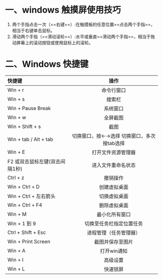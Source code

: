 # 一、windows 触摸屏使用技巧

1. 两个手指点击一次（==右键==）:在触摸板的任意位置==点击两个手指==，相当于右键单击鼠标。
2. 滑动两个手指（==滑动滚轮==）:水平或垂直==滑动两个手指==，相当于拖动屏幕上的滚动按钮或使用鼠标上的滚轮。

# 二、Windows 快捷键

| 快捷键                         |                    操作                     |
| :----------------------------- | :-----------------------------------------: |
| Win + r                        |                 命令行窗口                  |
| Win + s                        |                   搜索栏                    |
| Win + Pause Break              |                  系统窗口                   |
| Win + w                        |                  全屏截图                   |
| Win + Shift + s                |                    截图                     |
| Win + tab / Alt + tab          | 切换窗口，按←→选择  切换窗口，多次按tab选择 |
| Win + E                        |             打开文件资源管理器              |
| F2 或双击鼠标左键(双击间隔1秒) |             进入文件重命名状态              |
| Ctrl + z                       |                  撤销操作                   |
| Win + Ctrl + D                 |                创建虚拟桌面                 |
| Win + Ctrl + 左右箭头          |                切换虚拟桌面                 |
| Win + Ctrl + F4                |                删除虚拟桌面                 |
| Win + M                        |               最小化所有窗口                |
| Win + 1 到 9                   |          切换至任务栏指定位置任务           |
| Ctrl + Shift + Esc             |           进程管理（任务管理器）            |
| Win + Print Screen             |              截图并保存至图片               |
| Win + A                        |                 打开win通知                 |
| Win + I                        |                  高级设置                   |
| Win + L                        |                  快速锁屏                   |